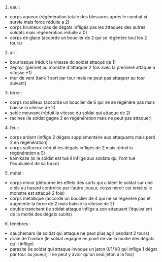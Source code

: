 1. eau :
  * corps aqueux (régénération totale des blessures aprés le combat si survie mais force réduite a 2)
  * corps brumeux (pas de dégats infligés pas les attaques des autres soldats mais régénération réduite a 0)
  * corps de glace (accorde un bouclier de 2 qui se régénère tout les 2 tours)
2. air : 
  * bourrasque (réduit la vitesse du soldat attaqué de 1)
  * zéphyr (permet au monstre d'attaquer 2 fois avec la première attaque a vitesse +1)
  * mur de vent (tank 1 sort par tour mais ne peut pas attaquer au tour suivant)
3. terre : 
  * corps rocailleux (accorde un bouclier de 6 qui ne se régénère pas mais baisse la vitesse de 2)
  * sable mouvant (réduit la vitesse du soldat qui attaque de 2)
  * racines (le soldat gagne 2 en régénération mais ne peut pas attaquer)
4. feu : 
  * corps ardent (inflige 2 dégats supplémentaire aux attaquants mais perd 2 en régénération)
  * corps sulfureux (réduit les dégats infligés de 2 mais réduit la régénération a 0)
  * kamikaze (si le soldat est tué il inflige aux soldats qui l'ont tué l'équivalent de sa force)
5. métal : 
  * corps miroir (détourne les effets des sorts qui ciblent le soldat sur une cible au hasard controlée par l'autre joueur, corps miroir est brisé si le monstre est attaqué 2 fois)
  * corps métallique (accorde un bouclier de 4 qui ne se régénère pas et augmente la force de 2 mais baisse la vitesse de 2)
  * double tranchant (le soldat attaqué inflige a son attaquant l'équivalent de la moitié des dégats subits)
6. ténébres : 
  * cauchemars (le soldat qui attaque ne peut plus agir pendant 2 tours)
  * drain de l'ombre (le soldat regagne en point de vie la moitié des dégats qu'il inflige)
  * parasite (le soldat qui attaque invoque un jeton 0/1/1/0 qui inflige 1 dégat par tour au joueur, il ne peut y avoir qu'un seul jeton a la fois)
